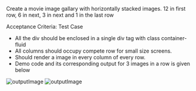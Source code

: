 Create a movie image gallary with horizontally stacked images. 12 in first row, 6 in next, 3 in next and 1 in the last row
 

 Acceptance Criteria: Test Case
 - All the div should be enclosed in a single div tag with class container- fluid
 - All columns should occupy compete row for small size screens.
 - Should render a image in every column of every row.
 - Demo code and its corresponding output for 3 images in a row is given below
 
 ![outputImage](https://d3dyfaf3iutrxo.cloudfront.net/general/upload/7496e7d012b64e9fb47c059cc479ed4d.png)
![outputImage](https://d3dyfaf3iutrxo.cloudfront.net/general/upload/ff4bf149638448439eebb6e5d4d3e6a9.png)
